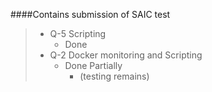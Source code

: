 ####Contains submission of SAIC test <br>
> * Q-5 Scripting
> 	*  Done
> * Q-2 Docker monitoring and Scripting
> 	* Done Partially
>  		* (testing remains)

